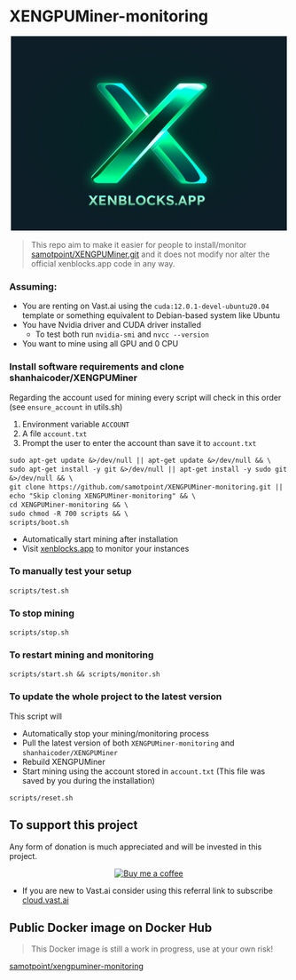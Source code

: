 # XENGPUMiner-monitoring

<div style="width: 100%; text-align: center">
  <img src="docs/xenblocks-app-banner.png" alt="Xenblocks App" style="height:350px"/>
</div>

> This repo aim to make it easier for people to install/monitor [samotpoint/XENGPUMiner.git](https://github.com/samotpoint/XENGPUMiner) and it does not modify nor alter the official xenblocks.app code in any way.

### Assuming:

- You are renting on Vast.ai using the `cuda:12.0.1-devel-ubuntu20.04` template or something equivalent to Debian-based
  system like Ubuntu
- You have Nvidia driver and CUDA driver installed
    - To test both run `nvidia-smi` and `nvcc --version`
- You want to mine using all GPU and 0 CPU

### Install software requirements and clone shanhaicoder/XENGPUMiner

Regarding the account used for mining every script will check in this order (see `ensure_account` in utils.sh)

1. Environment variable `ACCOUNT`
1. A file `account.txt`
1. Prompt the user to enter the account than save it to `account.txt`

```shell
sudo apt-get update &>/dev/null || apt-get update &>/dev/null && \
sudo apt-get install -y git &>/dev/null || apt-get install -y sudo git &>/dev/null && \
git clone https://github.com/samotpoint/XENGPUMiner-monitoring.git || echo "Skip cloning XENGPUMiner-monitoring" && \
cd XENGPUMiner-monitoring && \
sudo chmod -R 700 scripts && \
scripts/boot.sh
```

- Automatically start mining after installation
- Visit [xenblocks.app](https://www.xenblocks.app) to monitor your instances

### To manually test your setup

```shell
scripts/test.sh
```

### To stop mining

```shell
scripts/stop.sh
```

### To restart mining and monitoring

```shell
scripts/start.sh && scripts/monitor.sh
```

### To update the whole project to the latest version

This script will

- Automatically stop your mining/monitoring process
- Pull the latest version of both `XENGPUMiner-monitoring` and `shanhaicoder/XENGPUMiner`
- Rebuild XENGPUMiner
- Start mining using the account stored in `account.txt` (This file was saved by you during the installation)

```shell
scripts/reset.sh
```

## To support this project

Any form of donation is much appreciated and will be invested in this project.

<div style="width: 100%; text-align: center">
  <a href="https://www.buymeacoffee.com/samotpoints">
    <img alt="Buy me a coffee" src="https://img.buymeacoffee.com/button-api/?text=Buy me a coffee&emoji=&slug=samotpoints&button_colour=40DCA5&font_colour=ffffff&font_family=Cookie&outline_colour=000000&coffee_colour=FFDD00" />
  </a>
</div>

- If you are new to Vast.ai consider using this referral link to
  subscribe [cloud.vast.ai](https://cloud.vast.ai/?ref_id=90806)

## Public Docker image on Docker Hub

> This Docker image is still a work in progress, use at your own risk!

[samotpoint/xengpuminer-monitoring](https://hub.docker.com/repository/docker/samotpoint/xengpuminer-monitoring)
